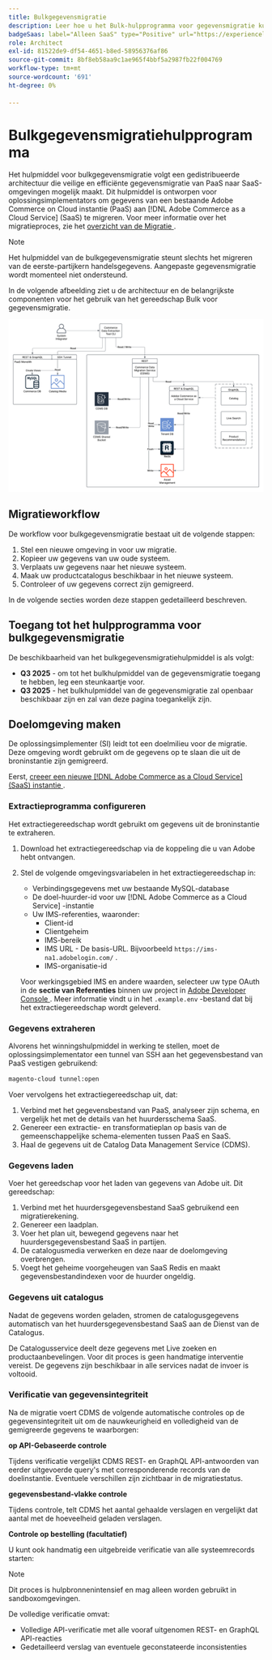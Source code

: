 ```yaml
---
title: Bulkgegevensmigratie
description: Leer hoe u het Bulk-hulpprogramma voor gegevensmigratie kunt gebruiken om gegevens van uw bestaande Adobe Commerce op Cloud-instantie te migreren naar  [!DNL Adobe Commerce as a Cloud Service] .
badgeSaas: label="Alleen SaaS" type="Positive" url="https://experienceleague.adobe.com/en/docs/commerce/user-guides/product-solutions" tooltip="Alleen van toepassing op Adobe Commerce as a Cloud Service- en Adobe Commerce Optimizer-projecten (door Adobe beheerde SaaS-infrastructuur)."
role: Architect
exl-id: 81522de9-df54-4651-b8ed-58956376af86
source-git-commit: 8bf8eb58aa9c1ae965f4bbf5a2987fb22f004769
workflow-type: tm+mt
source-wordcount: '691'
ht-degree: 0%

---
```


# Bulkgegevensmigratiehulpprogramma

Het hulpmiddel voor bulkgegevensmigratie volgt een gedistribueerde architectuur die veilige en efficiënte gegevensmigratie van PaaS naar SaaS-omgevingen mogelijk maakt. Dit hulpmiddel is ontworpen voor oplossingsimplementators om gegevens van een bestaande Adobe Commerce on Cloud instantie (PaaS) aan [!DNL Adobe Commerce as a Cloud Service] (SaaS) te migreren. Voor meer informatie over het migratieproces, zie het [ overzicht van de Migratie ](./overview.md).

>[!NOTE]
>
>Het hulpmiddel van de bulkgegevensmigratie steunt slechts het migreren van de eerste-partijkern handelsgegevens. Aangepaste gegevensmigratie wordt momenteel niet ondersteund.

In de volgende afbeelding ziet u de architectuur en de belangrijkste componenten voor het gebruik van het gereedschap Bulk voor gegevensmigratie.

![ Bulk de architectuur van het Hulpmiddel van de Migratie van Gegevens ](../assets/bulk-data-diagram.png)

## Migratieworkflow

De workflow voor bulkgegevensmigratie bestaat uit de volgende stappen:

1. Stel een nieuwe omgeving in voor uw migratie.
1. Kopieer uw gegevens van uw oude systeem.
1. Verplaats uw gegevens naar het nieuwe systeem.
1. Maak uw productcatalogus beschikbaar in het nieuwe systeem.
1. Controleer of uw gegevens correct zijn gemigreerd.

In de volgende secties worden deze stappen gedetailleerd beschreven.

## Toegang tot het hulpprogramma voor bulkgegevensmigratie

De beschikbaarheid van het bulkgegevensmigratiehulpmiddel is als volgt:

- **Q3 2025** - om tot het bulkhulpmiddel van de gegevensmigratie toegang te hebben, leg een steunkaartje voor.
- **Q3 2025** - het bulkhulpmiddel van de gegevensmigratie zal openbaar beschikbaar zijn en zal van deze pagina toegankelijk zijn.

## Doelomgeving maken

De oplossingsimplementer (SI) leidt tot een doelmilieu voor de migratie. Deze omgeving wordt gebruikt om de gegevens op te slaan die uit de broninstantie zijn gemigreerd.

Eerst, [ creeer een nieuwe  [!DNL Adobe Commerce as a Cloud Service]  (SaaS) instantie ](../getting-started.md#create-an-instance).

### Extractieprogramma configureren

Het extractiegereedschap wordt gebruikt om gegevens uit de broninstantie te extraheren.

1. Download het extractiegereedschap via de koppeling die u van Adobe hebt ontvangen.
1. Stel de volgende omgevingsvariabelen in het extractiegereedschap in:
   - Verbindingsgegevens met uw bestaande MySQL-database
   - De doel-huurder-id voor uw [!DNL Adobe Commerce as a Cloud Service] -instantie
   - Uw IMS-referenties, waaronder:
      - Client-id
      - Clientgeheim
      - IMS-bereik
      - IMS URL - De basis-URL. Bijvoorbeeld `https://ims-na1.adobelogin.com/` .
      - IMS-organisatie-id

   Voor werkingsgebied IMS en andere waarden, selecteer uw type OAuth in de **sectie van Referenties** binnen uw project in [ Adobe Developer Console ](https://developer.adobe.com/console/). Meer informatie vindt u in het `.example.env` -bestand dat bij het extractiegereedschap wordt geleverd.

### Gegevens extraheren

Alvorens het winningshulpmiddel in werking te stellen, moet de oplossingsimplementator een tunnel van SSH aan het gegevensbestand van PaaS vestigen gebruikend:

```bash
magento-cloud tunnel:open
```

Voer vervolgens het extractiegereedschap uit, dat:

1. Verbind met het gegevensbestand van PaaS, analyseer zijn schema, en vergelijk het met de details van het huurdersschema SaaS.
1. Genereer een extractie- en transformatieplan op basis van de gemeenschappelijke schema-elementen tussen PaaS en SaaS.
1. Haal de gegevens uit de Catalog Data Management Service (CDMS).

### Gegevens laden

Voer het gereedschap voor het laden van gegevens van Adobe uit. Dit gereedschap:

1. Verbind met het huurdersgegevensbestand SaaS gebruikend een migratierekening.
1. Genereer een laadplan.
1. Voer het plan uit, bewegend gegevens naar het huurdersgegevensbestand SaaS in partijen.
1. De catalogusmedia verwerken en deze naar de doelomgeving overbrengen.
1. Voegt het geheime voorgeheugen van SaaS Redis en maakt gegevensbestandindexen voor de huurder ongeldig.

### Gegevens uit catalogus

Nadat de gegevens worden geladen, stromen de catalogusgegevens automatisch van het huurdersgegevensbestand SaaS aan de Dienst van de Catalogus.

De Catalogusservice deelt deze gegevens met Live zoeken en productaanbevelingen. Voor dit proces is geen handmatige interventie vereist. De gegevens zijn beschikbaar in alle services nadat de invoer is voltooid.

### Verificatie van gegevensintegriteit

Na de migratie voert CDMS de volgende automatische controles op de gegevensintegriteit uit om de nauwkeurigheid en volledigheid van de gemigreerde gegevens te waarborgen:

**op API-Gebaseerde controle**

Tijdens verificatie vergelijkt CDMS REST- en GraphQL API-antwoorden van eerder uitgevoerde query&#39;s met corresponderende records van de doelinstantie. Eventuele verschillen zijn zichtbaar in de migratiestatus.

**gegevensbestand-vlakke controle**

Tijdens controle, telt CDMS het aantal gehaalde verslagen en vergelijkt dat aantal met de hoeveelheid geladen verslagen.

**Controle op bestelling (facultatief)**

U kunt ook handmatig een uitgebreide verificatie van alle systeemrecords starten:

>[!NOTE]
>
>Dit proces is hulpbronnenintensief en mag alleen worden gebruikt in sandboxomgevingen.

De volledige verificatie omvat:

- Volledige API-verificatie met alle vooraf uitgenomen REST- en GraphQL API-reacties
- Gedetailleerd verslag van eventuele geconstateerde inconsistenties
